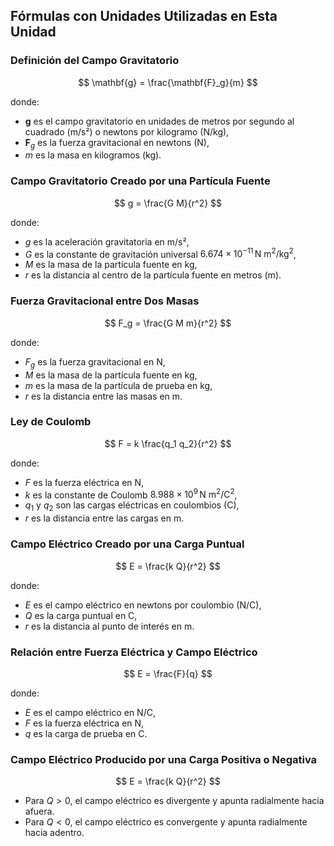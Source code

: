 ## Fórmulas con Unidades Utilizadas en Esta Unidad

### Definición del Campo Gravitatorio

$$
\mathbf{g} = \frac{\mathbf{F}_g}{m}
$$

donde:
- $\mathbf{g}$ es el campo gravitatorio en unidades de metros por segundo al cuadrado (m/s²) o newtons por kilogramo (N/kg),
- $\mathbf{F}_g$ es la fuerza gravitacional en newtons (N),
- $m$ es la masa en kilogramos (kg).

### Campo Gravitatorio Creado por una Partícula Fuente

$$
g = \frac{G M}{r^2}
$$

donde:
- $g$ es la aceleración gravitatoria en m/s²,
- $G$ es la constante de gravitación universal $6.674 \times 10^{-11} \, \text{N m}^2/\text{kg}^2$,
- $M$ es la masa de la partícula fuente en kg,
- $r$ es la distancia al centro de la partícula fuente en metros (m).

### Fuerza Gravitacional entre Dos Masas

$$
F_g = \frac{G M m}{r^2}
$$

donde:
- $F_g$ es la fuerza gravitacional en N,
- $M$ es la masa de la partícula fuente en kg,
- $m$ es la masa de la partícula de prueba en kg,
- $r$ es la distancia entre las masas en m.

### Ley de Coulomb

$$
F = k \frac{q_1 q_2}{r^2}
$$

donde:
- $F$ es la fuerza eléctrica en N,
- $k$ es la constante de Coulomb $8.988 \times 10^9 \, \text{N m}^2/\text{C}^2$,
- $q_1$ y $q_2$ son las cargas eléctricas en coulombios (C),
- $r$ es la distancia entre las cargas en m.

### Campo Eléctrico Creado por una Carga Puntual

$$
E = \frac{k Q}{r^2}
$$

donde:
- $E$ es el campo eléctrico en newtons por coulombio (N/C),
- $Q$ es la carga puntual en C,
- $r$ es la distancia al punto de interés en m.

### Relación entre Fuerza Eléctrica y Campo Eléctrico

$$
E = \frac{F}{q}
$$

donde:
- $E$ es el campo eléctrico en N/C,
- $F$ es la fuerza eléctrica en N,
- $q$ es la carga de prueba en C.

### Campo Eléctrico Producido por una Carga Positiva o Negativa

$$
E = \frac{k Q}{r^2}
$$

- Para $Q > 0$, el campo eléctrico es divergente y apunta radialmente hacia afuera.
- Para $Q < 0$, el campo eléctrico es convergente y apunta radialmente hacia adentro.
